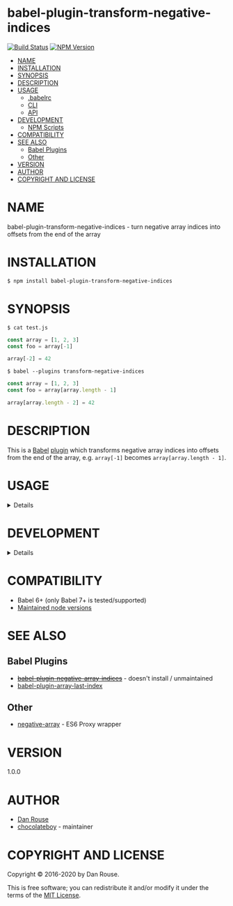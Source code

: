 # babel-plugin-transform-negative-indices

[![Build Status](https://travis-ci.org/chocolateboy/babel-plugin-transform-negative-indices.svg)](https://travis-ci.org/chocolateboy/babel-plugin-transform-negative-indices)
[![NPM Version](https://img.shields.io/npm/v/babel-plugin-transform-negative-indices.svg)](https://www.npmjs.org/package/babel-plugin-transform-negative-indices)

<!-- toc -->

- [NAME](#name)
- [INSTALLATION](#installation)
- [SYNOPSIS](#synopsis)
- [DESCRIPTION](#description)
- [USAGE](#usage)
  - [.babelrc](#babelrc)
  - [CLI](#cli)
  - [API](#api)
- [DEVELOPMENT](#development)
  - [NPM Scripts](#npm-scripts)
- [COMPATIBILITY](#compatibility)
- [SEE ALSO](#see-also)
  - [Babel Plugins](#babel-plugins)
  - [Other](#other)
- [VERSION](#version)
- [AUTHOR](#author)
- [COPYRIGHT AND LICENSE](#copyright-and-license)

<!-- tocstop -->

# NAME

babel-plugin-transform-negative-indices - turn negative array indices into offsets from the end of the array

# INSTALLATION

```sh
$ npm install babel-plugin-transform-negative-indices
```

# SYNOPSIS

`$ cat test.js`

```javascript
const array = [1, 2, 3]
const foo = array[-1]

array[-2] = 42
```

`$ babel --plugins transform-negative-indices`

```javascript
const array = [1, 2, 3]
const foo = array[array.length - 1]

array[array.length - 2] = 42
```

# DESCRIPTION

This is a [Babel](https://www.npmjs.com/package/babel)
[plugin](https://babeljs.io/docs/advanced/plugins/) which transforms negative
array indices into offsets from the end of the array, e.g. `array[-1]` becomes
`array[array.length - 1]`.

# USAGE

<details>

## .babelrc

`$ cat .babelrc`

```json
{
    "plugins": ["transform-negative-indices"]
}
```

## CLI

```sh
$ babel --plugins transform-negative-indices script.js
```

## API

```javascript
require('babel-core').transform('code', {
    plugins: ['transform-negative-indices']
})
```

</details>

# DEVELOPMENT

<details>

## NPM Scripts

The following NPM scripts are available:

- build - compile the plugin and save it to the target directory
- clean - remove the target directory and its contents
- doctoc - generate the TOC (table of contents) in the README
- rebuild - clean the target directory and recompile the plugin
- test - recompile and run the test suite
- test:unit - run the test suite

</details>

# COMPATIBILITY

- Babel 6+ (only Babel 7+ is tested/supported)
- [Maintained node versions](https://github.com/nodejs/Release#release-schedule)

# SEE ALSO

## Babel Plugins

- <s>[babel-plugin-negative-array-indices](https://www.npmjs.com/package/babel-plugin-negative-array-indices)</s> - doesn't install / unmaintained
- [babel-plugin-array-last-index](https://www.npmjs.com/package/babel-plugin-array-last-index)

## Other

- [negative-array](https://www.npmjs.com/package/negative-array) - ES6 Proxy wrapper

# VERSION

1.0.0

# AUTHOR

- [Dan Rouse](https://github.com/danrouse)
- [chocolateboy](mailto:chocolate@cpan.org) - maintainer

# COPYRIGHT AND LICENSE

Copyright © 2016-2020 by Dan Rouse.

This is free software; you can redistribute it and/or modify it under the terms
of the [MIT License](https://opensource.org/licenses/MIT).
